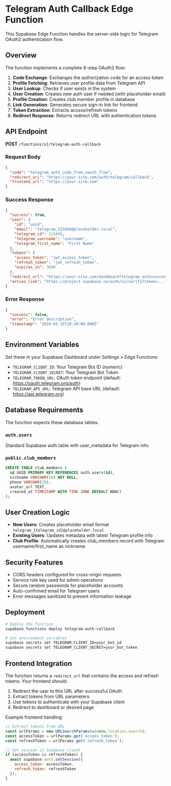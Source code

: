 # Telegram Auth Callback Edge Function

This Supabase Edge Function handles the server-side logic for Telegram OAuth2 authentication flow.

## Overview

The function implements a complete 8-step OAuth2 flow:

1. **Code Exchange**: Exchanges the authorization code for an access token
2. **Profile Fetching**: Retrieves user profile data from Telegram API
3. **User Lookup**: Checks if user exists in the system
4. **User Creation**: Creates new auth user if needed (with placeholder email)
5. **Profile Creation**: Creates club member profile in database
6. **Link Generation**: Generates secure sign-in link for frontend
7. **Token Extraction**: Extracts access/refresh tokens
8. **Redirect Response**: Returns redirect URL with authentication tokens

## API Endpoint

**POST** `/functions/v1/telegram-auth-callback`

### Request Body

```json
{
  "code": "telegram_auth_code_from_oauth_flow",
  "redirect_uri": "https://your-site.com/auth/telegram/callback", 
  "frontend_url": "https://your-site.com"
}
```

### Success Response

```json
{
  "success": true,
  "user": {
    "id": "uuid",
    "email": "telegram_123456@placeholder.local",
    "telegram_id": 123456,
    "telegram_username": "username",
    "telegram_first_name": "First Name"
  },
  "tokens": {
    "access_token": "jwt_access_token",
    "refresh_token": "jwt_refresh_token", 
    "expires_in": 3600
  },
  "redirect_url": "https://your-site.com/dashboard?telegram_auth=success&access_token=...",
  "action_link": "https://project.supabase.co/auth/v1/verify?token=..."
}
```

### Error Response

```json
{
  "success": false,
  "error": "Error description",
  "timestamp": "2024-01-15T10:30:00.000Z"
}
```

## Environment Variables

Set these in your Supabase Dashboard under Settings > Edge Functions:

- `TELEGRAM_CLIENT_ID`: Your Telegram Bot ID (numeric)
- `TELEGRAM_CLIENT_SECRET`: Your Telegram Bot Token
- `TELEGRAM_TOKEN_URL`: OAuth token endpoint (default: https://oauth.telegram.org/auth)
- `TELEGRAM_API_URL`: Telegram API base URL (default: https://api.telegram.org)

## Database Requirements

The function expects these database tables:

### `auth.users`
Standard Supabase auth table with user_metadata for Telegram info.

### `public.club_members`
```sql
CREATE TABLE club_members (
  id UUID PRIMARY KEY REFERENCES auth.users(id),
  nickname VARCHAR(50) NOT NULL,
  phone VARCHAR(20),
  avatar_url TEXT,
  created_at TIMESTAMP WITH TIME ZONE DEFAULT NOW()
);
```

## User Creation Logic

- **New Users**: Creates placeholder email format `telegram_{telegram_id}@placeholder.local`
- **Existing Users**: Updates metadata with latest Telegram profile info
- **Club Profile**: Automatically creates club_members record with Telegram username/first_name as nickname

## Security Features

- CORS headers configured for cross-origin requests
- Service role key used for admin operations
- Secure random passwords for placeholder accounts
- Auto-confirmed email for Telegram users
- Error messages sanitized to prevent information leakage

## Deployment

```bash
# Deploy the function
supabase functions deploy telegram-auth-callback

# Set environment variables
supabase secrets set TELEGRAM_CLIENT_ID=your_bot_id
supabase secrets set TELEGRAM_CLIENT_SECRET=your_bot_token
```

## Frontend Integration

The function returns a `redirect_url` that contains the access and refresh tokens. Your frontend should:

1. Redirect the user to this URL after successful OAuth
2. Extract tokens from URL parameters
3. Use tokens to authenticate with your Supabase client
4. Redirect to dashboard or desired page

Example frontend handling:

```javascript
// Extract tokens from URL
const urlParams = new URLSearchParams(window.location.search);
const accessToken = urlParams.get('access_token');
const refreshToken = urlParams.get('refresh_token');

// Set session in Supabase client
if (accessToken && refreshToken) {
  await supabase.auth.setSession({
    access_token: accessToken,
    refresh_token: refreshToken
  });
}
```